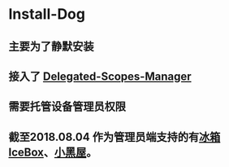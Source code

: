 # Install-Dog
## 主要为了静默安装

## 接入了  [Delegated-Scopes-Manager](https://github.com/heruoxin/Delegated-Scopes-Manager)
## 需要托管设备管理员权限
## 截至2018.08.04 作为管理员端支持的有[冰箱 IceBox](https://www.coolapk.com/apk/com.catchingnow.icebox)、[小黑屋](https://www.coolapk.com/apk/web1n.stopapp)。
